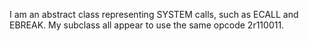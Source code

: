 I am an abstract class representing SYSTEM calls, such as ECALL and EBREAK. My subclass all appear to use the same opcode 2r110011.
